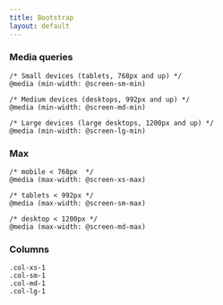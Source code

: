 ```yaml
---
title: Bootstrap
layout: default
---
```


### Media queries

    /* Small devices (tablets, 768px and up) */
    @media (min-width: @screen-sm-min)

    /* Medium devices (desktops, 992px and up) */
    @media (min-width: @screen-md-min)

    /* Large devices (large desktops, 1200px and up) */
    @media (min-width: @screen-lg-min)

### Max

    /* mobile < 768px  */
    @media (max-width: @screen-xs-max)

    /* tablets < 992px */
    @media (max-width: @screen-sm-max)

    /* desktop < 1200px */
    @media (max-width: @screen-md-max)

### Columns

    .col-xs-1
    .col-sm-1
    .col-md-1
    .col-lg-1
